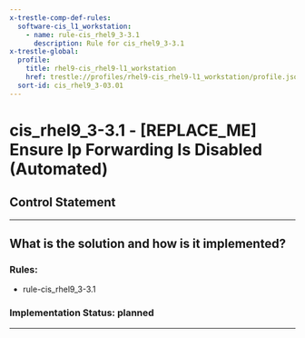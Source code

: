 ```yaml
---
x-trestle-comp-def-rules:
  software-cis_l1_workstation:
    - name: rule-cis_rhel9_3-3.1
      description: Rule for cis_rhel9_3-3.1
x-trestle-global:
  profile:
    title: rhel9-cis_rhel9-l1_workstation
    href: trestle://profiles/rhel9-cis_rhel9-l1_workstation/profile.json
  sort-id: cis_rhel9_3-03.01
---
```


# cis_rhel9_3-3.1 - \[REPLACE_ME\] Ensure Ip Forwarding Is Disabled (Automated)

## Control Statement

______________________________________________________________________

## What is the solution and how is it implemented?

<!-- For implementation status enter one of: implemented, partial, planned, alternative, not-applicable -->

<!-- Note that the list of rules under ### Rules: is read-only and changes will not be captured after assembly to JSON -->

<!-- Add control implementation description here for control: cis_rhel9_3-3.1 -->

### Rules:

  - rule-cis_rhel9_3-3.1

### Implementation Status: planned

______________________________________________________________________
